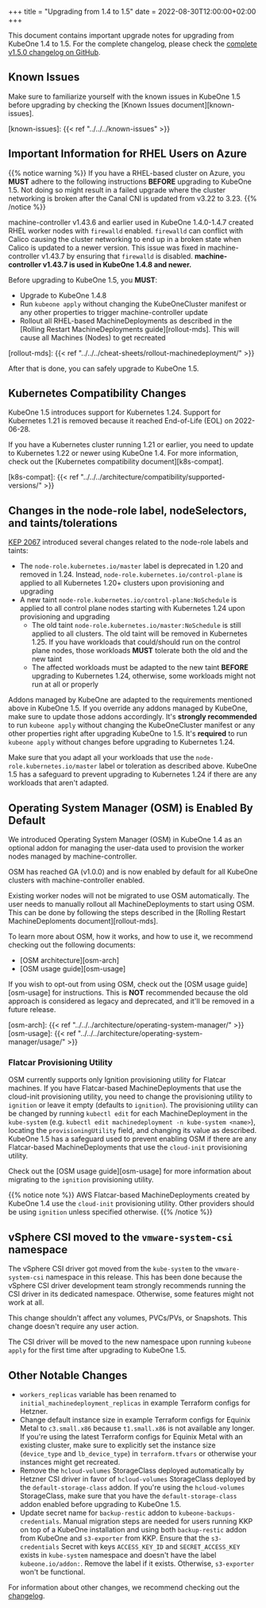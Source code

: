+++
title = "Upgrading from 1.4 to 1.5"
date = 2022-08-30T12:00:00+02:00
+++

This document contains important upgrade notes for upgrading from KubeOne 1.4
to 1.5. For the complete changelog, please check the
[complete v1.5.0 changelog on GitHub][changelog].

[changelog]: https://github.com/kubermatic/kubeone/blob/main/CHANGELOG/CHANGELOG-1.5.md

## Known Issues

Make sure to familiarize yourself with the known issues in KubeOne 1.5 before
upgrading by checking the [Known Issues document][known-issues].

[known-issues]: {{< ref "../../../known-issues" >}}

## Important Information for RHEL Users on Azure

{{% notice warning %}}
If you have a RHEL-based cluster on Azure, you **MUST** adhere to the following
instructions **BEFORE** upgrading to KubeOne 1.5. Not doing so might result
in a failed upgrade where the cluster networking is broken after the Canal CNI
is updated from v3.22 to 3.23.
{{% /notice %}}

machine-controller v1.43.6 and earlier used in KubeOne 1.4.0-1.4.7 created RHEL
worker nodes with `firewalld` enabled. `firewalld` can conflict with Calico
causing the cluster networking to end up in a broken state when Calico is
updated to a newer version. This issue was fixed in machine-controller v1.43.7
by ensuring that `firewalld` is disabled. **machine-controller v1.43.7 is used
in KubeOne 1.4.8 and newer.**

Before upgrading to KubeOne 1.5, you **MUST**:

- Upgrade to KubeOne 1.4.8
- Run `kubeone apply` without changing the KubeOneCluster manifest or any other
  properties to trigger machine-controller update
- Rollout all RHEL-based MachineDeployments as described in the [Rolling
  Restart MachineDeployments guide][rollout-mds]. This will cause all Machines
  (Nodes) to get recreated

[rollout-mds]: {{< ref "../../../cheat-sheets/rollout-machinedeployment/" >}}

After that is done, you can safely upgrade to KubeOne 1.5.

## Kubernetes Compatibility Changes

KubeOne 1.5 introduces support for Kubernetes 1.24. Support for Kubernetes 1.21
is removed because it reached End-of-Life (EOL) on 2022-06-28.

If you have a Kubernetes cluster running 1.21 or earlier, you need to update to
Kubernetes 1.22 or newer using KubeOne 1.4. For more information, check out
the [Kubernetes compatibility document][k8s-compat].

[k8s-compat]: {{< ref "../../../architecture/compatibility/supported-versions/" >}}

## Changes in the node-role label, nodeSelectors, and taints/tolerations

[KEP 2067][kep-2067] introduced several changes related to the node-role labels
and taints:

- The `node-role.kubernetes.io/master` label is deprecated in 1.20 and removed
  in 1.24. Instead, `node-role.kubernetes.io/control-plane` is applied to all
  Kubernetes 1.20+ clusters upon provisioning and upgrading
- A new taint `node-role.kubernetes.io/control-plane:NoSchedule` is applied
  to all control plane nodes starting with Kubernetes 1.24 upon provisioning and
  upgrading
  - The old taint `node-role.kubernetes.io/master:NoSchedule` is still applied
    to all clusters. The old taint will be removed in Kubernetes 1.25. If you
    have workloads that could/should run on the control plane nodes, those
    workloads **MUST** tolerate both the old and the new taint
  - The affected workloads must be adapted to the new taint **BEFORE** upgrading
    to Kubernetes 1.24, otherwise, some workloads might not run at all or
    properly

Addons managed by KubeOne are adapted to the requirements mentioned above in
KubeOne 1.5. If you override any addons managed by KubeOne, make sure to update
those addons accordingly. It's **strongly recommended** to run `kubeone apply`
without changing the KubeOneCluster manifest or any other properties right
after upgrading KubeOne to 1.5. It's **required** to run `kubeone apply`
without changes before upgrading to Kubernetes 1.24.

Make sure that you adapt all your workloads that use the
`node-role.kubernetes.io/master` label or toleration as described above.
KubeOne 1.5 has a safeguard to prevent upgrading to Kubernetes 1.24 if there are
any workloads that aren't adapted.

[kep-2067]: https://github.com/kubernetes/enhancements/blob/master/keps/sig-cluster-lifecycle/kubeadm/2067-rename-master-label-taint/README.md

## Operating System Manager (OSM) is Enabled By Default

We introduced Operating System Manager (OSM) in KubeOne 1.4 as an optional
addon for managing the user-data used to provision the worker nodes managed
by machine-controller.

OSM has reached GA (v1.0.0) and is now enabled by default for all KubeOne
clusters with machine-controller enabled.

Existing worker nodes will not be migrated to use OSM automatically. The user
needs to manually rollout all MachineDeployments to start using OSM. This can
be done by following the steps described in the [Rolling Restart
MachineDeploments document][rollout-mds].

To learn more about OSM, how it works, and how to use it, we recommend checking
out the following documents:

- [OSM architecture][osm-arch]
- [OSM usage guide][osm-usage]

If you wish to opt-out from using OSM, check out the [OSM usage guide][osm-usage]
for instructions. This is **NOT** recommended because the old approach is
considered as legacy and deprecated, and it'll be removed in a future release.

[osm-arch]: {{< ref "../../../architecture/operating-system-manager/" >}}
[osm-usage]: {{< ref "../../../architecture/operating-system-manager/usage/" >}}

### Flatcar Provisioning Utility

OSM currently supports only Ignition provisioning utility for Flatcar machines.
If you have Flatcar-based MachineDeployments that use the cloud-init
provisioning utility, you need to change the provisioning utility to `ignition`
or leave it empty (defaults to `ignition`). The provisioning utility can be
changed by running `kubectl edit` for each MachineDeployment in the `kube-system`
(e.g. `kubectl edit machinedeployment -n kube-system <name>`), locating the
`provisioningUtility` field, and changing its value as described. KubeOne 1.5
has a safeguard used to prevent enabling OSM if there are any Flatcar-based
MachineDeployments that use the `cloud-init` provisioning utility.

Check out the [OSM usage guide][osm-usage] for more information about migrating
to the `ignition` provisioning utility.

{{% notice note %}}
AWS Flatcar-based MachineDeployments created by KubeOne 1.4 use the `cloud-init`
provisioning utility. Other providers should be using `ignition` unless specified
otherwise.
{{% /notice %}}

## vSphere CSI moved to the `vmware-system-csi` namespace

The vSphere CSI driver got moved from the `kube-system` to the `vmware-system-csi`
namespace in this release. This has been done because the vSphere CSI driver
development team strongly recommends running the CSI driver in its dedicated
namespace. Otherwise, some features might not work at all.

This change shouldn't affect any volumes, PVCs/PVs, or Snapshots. This change
doesn't require any user action.

The CSI driver will be moved to the new namespace upon running `kubeone apply`
for the first time after upgrading to KubeOne 1.5.

## Other Notable Changes

- `workers_replicas` variable has been renamed to
  `initial_machinedeployment_replicas` in example Terraform configs for Hetzner.
- Change default instance size in example Terraform configs for Equinix Metal
  to `c3.small.x86` because `t1.small.x86` is not available any longer. If
  you're using the latest Terraform configs for Equinix Metal with an existing
  cluster, make sure to explicitly set the instance size (`device_type` and
  `lb_device_type`) in `terraform.tfvars` or otherwise your instances might get
  recreated.
- Remove the `hcloud-volumes` StorageClass deployed automatically by Hetzner CSI
  driver in favor of `hcloud-volumes` StorageClass deployed by the
  `default-storage-class` addon. If you're using the `hcloud-volumes`
  StorageClass, make sure that you have the `default-storage-class` addon
  enabled before upgrading to KubeOne 1.5.
- Update secret name for `backup-restic` addon to `kubeone-backups-credentials`.
  Manual migration steps are needed for users running KKP on top of a KubeOne
  installation and using both `backup-restic` addon from KubeOne and
  `s3-exporter` from KKP. Ensure that the `s3-credentials` Secret with keys
  `ACCESS_KEY_ID` and `SECRET_ACCESS_KEY` exists in `kube-system` namespace and
  doesn't have the label `kubeone.io/addon:`. Remove the label if it exists.
  Otherwise, `s3-exporter` won't be functional.

For information about other changes, we recommend checking out the
[changelog][changelog].
